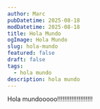 ```yaml
---
author: Marc
pubDatetime: 2025-08-18
modDatetime: 2025-08-18
title: Hola Mundo
ogImage: Hola Mundo
slug: hola-mundo
featured: false
draft: false
tags:
  - hola mundo
description: hola mundo
---
```

Hola mundooooo!!!!!!!!!!!!!!!!!!!!